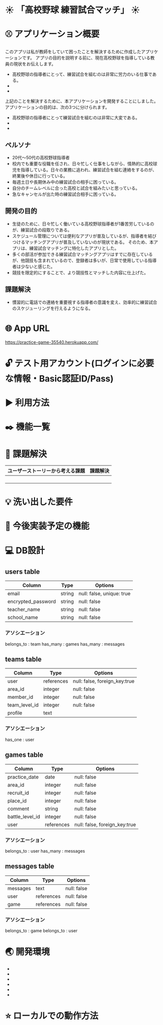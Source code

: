 # :sunny: 「高校野球 練習試合マッチ」 :sunny:

# :baseball: アプリケーション概要
このアプリは私が教師をしていて困ったことを解決するために作成したアプリケーションです。
アプリの目的を説明する前に、現在高校野球を指導している教員の現状をお伝えします。

- 高校野球の指導者にとって、練習試合を組むのは非常に労力のいる仕事である。
- 
- 

上記のことを解決するために、本アプリケーションを開発することにしました。
アプリケーションの目的は、次の3つに分けられます。

- 高校野球の指導者にとって練習試合を組むのは非常に大変である。
- 
- 

### 

###

###

## ペルソナ
- 20代〜50代の高校野球指導者
- 校内でも重要な役職を任され、日々忙しく仕事をしながら、情熱的に高校球児を指導している。日々の業務に追われ、練習試合を組む連絡をするのが、終業後や休日に行っている。
- 毎週土日や長期休み中の練習試合の相手に困っている。
- 自分のチームレベルに合った高校と試合を組みたいと思っている。
- 急なキャンセルが出た時の練習試合相手に困っている。

## 開発の目的
- 生徒のために、日々忙しく働いている高校野球指導者が1番苦労しているのが、練習試合の段取りである。
- スケジュール管理については便利なアプリが普及しているが、指導者を結びつけるマッチングアプリが普及していないのが現状である。
 そのため、本アプリは、練習試合マッチングに特化したアプリとした。
- 多くの部活が参加できる練習試合マッチングアプリはすでに存在しているが、他競技も含まれているので、登録者は多いが、日常で使用している指導者は少ないと感じた。
- 競技を限定的にすることで、より競技性とマッチした内容に仕上げた。

## 課題解決
- 慣習的に電話での連絡を重要視する指導者の意識を変え、効率的に練習試合のスケジューリングを行えるようになる。

# :globe_with_meridians: App URL
https://practice-game-35540.herokuapp.com/

# :unlock: テスト用アカウント(ログインに必要な情報・Basic認証ID/Pass)


# :arrow_forward: 利用方法


# :black_nib: 機能一覧


# :school: 課題解決
| ユーザーストーリーから考える課題 | 課題解決 |
|--------------------|----------|
|               |    |
|  |    |
|        |    |
|         |    |

# :bulb: 洗い出した要件


# :wrench: 今後実装予定の機能


# :computer: DB設計
## users table

| Column             | Type     | Options                   |
|--------------------|----------|---------------------------|
| email              | string   | null: false, unique: true |
| encrypted_password | string   | null: false               |
| teacher_name       | string   | null: false               |
| school_name        | string   | null: false               |

### アソシエーション
belongs_to : team
has_many : games
has_many : messages


## teams table

| Column        | Type       | Options                       |
|---------------|------------|-------------------------------|
| user          | references | null: false, foreign_key:true |
| area_id       | integer    | null: false                   |
| member_id     | integer    | null: false                   |
| team_level_id | integer    | null: false                   |
| profile       | text       |                               |

### アソシエーション
has_one : user

## games table

| Column          | Type       | Options                       |
|-----------------|------------|-------------------------------|
| practice_date   | date       | null: false                   |
| area_id         | integer    | null: false                   |
| recruit_id      | integer    | null: false                   |
| place_id        | integer    | null: false                   |
| comment         | string     | null: false                   |
| battle_level_id | integer    | null: false                   |
| user            | references | null: false, foreign_key:true |

### アソシエーション
belongs_to : user
has_many : messages

## messages table

| Column      | Type       | Options     |
|-------------|------------|-------------|
| messages    | text       | null: false |
| user        | references | null: false |
| game        | references | null: false |

### アソシエーション
belongs_to : game
belongs_to : user

# :earth_asia: 開発環境
- 
- 
- 
- 
- 
- 

# :star: ローカルでの動作方法
